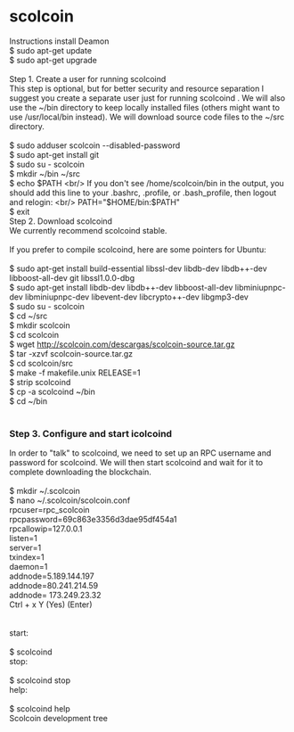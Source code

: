# scolcoin
Instructions install Deamon <br/>
$ sudo apt-get update  <br/>
$ sudo apt-get upgrade <br/>
<br/>
Step 1. Create a user for running scolcoind <br/>
This step is optional, but for better security and resource separation I suggest you create a separate user just for running scolcoind . We will also use the ~/bin directory to keep locally installed files (others might want to use /usr/local/bin instead). We will download source code files to the ~/src directory.
<br/><br/>
$ sudo adduser scolcoin --disabled-password <br/>
$ sudo apt-get install git <br/>
$ sudo su - scolcoin <br/>
$ mkdir ~/bin ~/src <br/>
$ echo $PATH <br/>
If you don't see /home/scolcoin/bin in the output, you should add this line to your .bashrc, .profile, or .bash_profile, then logout and relogin:
<br/>
PATH="$HOME/bin:$PATH" <br/>
$ exit <br/>
Step 2. Download scolcoind <br/>
We currently recommend scolcoind stable. <br/>
<br/>
If you prefer to compile scolcoind, here are some pointers for Ubuntu: <br/>
<br/>
$ sudo apt-get install build-essential libssl-dev libdb-dev libdb++-dev libboost-all-dev git libssl1.0.0-dbg <br/>
$ sudo apt-get install libdb-dev libdb++-dev libboost-all-dev libminiupnpc-dev libminiupnpc-dev libevent-dev libcrypto++-dev libgmp3-dev <br/>
$ sudo su - scolcoin <br/>
$ cd ~/src  <br/>
$ mkdir scolcoin <br/>
$ cd scolcoin <br/>
$ wget http://scolcoin.com/descargas/scolcoin-source.tar.gz <br/>
$ tar -xzvf scolcoin-source.tar.gz <br/>
$ cd scolcoin/src <br/>
$ make -f makefile.unix RELEASE=1 <br/>
$ strip scolcoind <br/>
$ cp -a scolcoind ~/bin <br/>
$ cd ~/bin <br/>
<br/>
### Step 3. Configure and start icolcoind <br/>
In order to "talk" to scolcoind, we need to set up an RPC username and password for scolcoind. We will then start scolcoind and wait for it to complete downloading the blockchain. <br/>
<br/>
$ mkdir ~/.scolcoin <br/>
$ nano ~/.scolcoin/scolcoin.conf <br/>
 rpcuser=rpc_scolcoin <br/>
 rpcpassword=69c863e3356d3dae95df454a1 <br/>
 rpcallowip=127.0.0.1 <br/>
 listen=1 <br/>
 server=1 <br/>
 txindex=1 <br/>
 daemon=1 <br/>
 addnode=5.189.144.197 <br/>
 addnode=80.241.214.59 <br/>
 addnode= 173.249.23.32 <br/>
Ctrl + x Y (Yes) (Enter) <br/>
<br/><br/>
start: <br/>
 <br/>
$ scolcoind <br/>
stop: <br/>
 <br/>
$ scolcoind stop <br/>
help: <br/>
<br/>
$ scolcoind help <br/>
Scolcoin development tree <br/>
